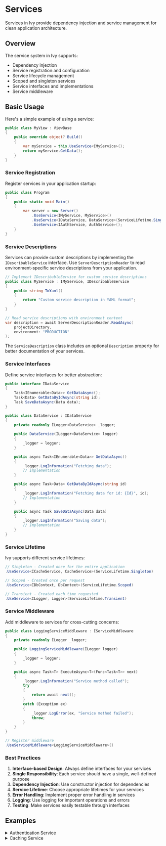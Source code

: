 # Services

<Ingress>
Services in Ivy provide dependency injection and service management for clean application architecture.
</Ingress>

## Overview

The service system in Ivy supports:

- Dependency injection
- Service registration and configuration
- Service lifecycle management
- Scoped and singleton services
- Service interfaces and implementations
- Service middleware

## Basic Usage

Here's a simple example of using a service:

```csharp
public class MyView : ViewBase
{
    public override object? Build()
    {
        var myService = this.UseService<IMyService>();
        return myService.GetData();
    }
}
```

### Service Registration

Register services in your application startup:

```csharp
public class Program
{
    public static void Main()
    {
        var server = new Server()
            .UseService<IMyService, MyService>()
            .UseService<IDataService, DataService>(ServiceLifetime.Singleton)
            .UseService<IAuthService, AuthService>();
    }
}
```

### Service Descriptions

Services can provide custom descriptions by implementing the `IDescribableService` interface. Use `ServerDescriptionReader` to read environment-specific service descriptions from your application.

```csharp
// Implement IDescribableService for custom service descriptions
public class MyService : IMyService, IDescribableService
{
    public string ToYaml()
    {
        return "Custom service description in YAML format";
    }
}

// Read service descriptions with environment context
var description = await ServerDescriptionReader.ReadAsync(
    projectDirectory,
    environment: "PRODUCTION"
);
```

The `ServiceDescription` class includes an optional `Description` property for better documentation of your services.

### Service Interfaces

Define service interfaces for better abstraction:

```csharp
public interface IDataService
{
    Task<IEnumerable<Data>> GetDataAsync();
    Task<Data> GetDataByIdAsync(string id);
    Task SaveDataAsync(Data data);
}

public class DataService : IDataService
{
    private readonly ILogger<DataService> _logger;
    
    public DataService(ILogger<DataService> logger)
    {
        _logger = logger;
    }

    public async Task<IEnumerable<Data>> GetDataAsync()
    {
        _logger.LogInformation("Fetching data");
        // Implementation
    }

    public async Task<Data> GetDataByIdAsync(string id)
    {
        _logger.LogInformation("Fetching data for id: {Id}", id);
        // Implementation
    }

    public async Task SaveDataAsync(Data data)
    {
        _logger.LogInformation("Saving data");
        // Implementation
    }
}
```

### Service Lifetime

Ivy supports different service lifetimes:

```csharp
// Singleton - Created once for the entire application
.UseService<ICacheService, CacheService>(ServiceLifetime.Singleton)

// Scoped - Created once per request
.UseService<IDbContext, DbContext>(ServiceLifetime.Scoped)

// Transient - Created each time requested
.UseService<ILogger, Logger>(ServiceLifetime.Transient)
```

### Service Middleware

Add middleware to services for cross-cutting concerns:

```csharp
public class LoggingServiceMiddleware : IServiceMiddleware
{
    private readonly ILogger _logger;

    public LoggingServiceMiddleware(ILogger logger)
    {
        _logger = logger;
    }

    public async Task<T> ExecuteAsync<T>(Func<Task<T>> next)
    {
        _logger.LogInformation("Service method called");
        try
        {
            return await next();
        }
        catch (Exception ex)
        {
            _logger.LogError(ex, "Service method failed");
            throw;
        }
    }
}

// Register middleware
.UseServiceMiddleware<LoggingServiceMiddleware>()
```

### Best Practices

1. **Interface-based Design**: Always define interfaces for your services
2. **Single Responsibility**: Each service should have a single, well-defined purpose
3. **Dependency Injection**: Use constructor injection for dependencies
4. **Service Lifetime**: Choose appropriate lifetimes for your services
5. **Error Handling**: Implement proper error handling in services
6. **Logging**: Use logging for important operations and errors
7. **Testing**: Make services easily testable through interfaces

## Examples

<Details>
<Summary>
Authentication Service
</Summary>
<Body>

```csharp
public interface IAuthService
{
    Task<bool> ValidateCredentialsAsync(string username, string password);
    Task<string> GenerateTokenAsync(User user);
    Task<User?> GetCurrentUserAsync();
}

public class AuthService : IAuthService
{
    private readonly IUserRepository _userRepository;
    private readonly ITokenService _tokenService;
    private readonly IHttpContextAccessor _httpContextAccessor;

    public AuthService(
        IUserRepository userRepository,
        ITokenService tokenService,
        IHttpContextAccessor httpContextAccessor)
    {
        _userRepository = userRepository;
        _tokenService = tokenService;
        _httpContextAccessor = httpContextAccessor;
    }

    public async Task<bool> ValidateCredentialsAsync(string username, string password)
    {
        var user = await _userRepository.GetByUsernameAsync(username);
        if (user == null) return false;
        
        return await _userRepository.ValidatePasswordAsync(user, password);
    }

    public async Task<string> GenerateTokenAsync(User user)
    {
        return await _tokenService.GenerateTokenAsync(user);
    }

    public async Task<User?> GetCurrentUserAsync()
    {
        var userId = _httpContextAccessor.HttpContext?.User?.FindFirst(ClaimTypes.NameIdentifier)?.Value;
        if (userId == null) return null;
        
        return await _userRepository.GetByIdAsync(userId);
    }
}
```

</Body>
</Details>

<Details>
<Summary>
Caching Service
</Summary>
<Body>

```csharp
public interface ICacheService
{
    Task<T?> GetAsync<T>(string key);
    Task SetAsync<T>(string key, T value, TimeSpan? expiry = null);
    Task RemoveAsync(string key);
}

public class CacheService : ICacheService
{
    private readonly IDistributedCache _cache;
    private readonly ILogger<CacheService> _logger;

    public CacheService(
        IDistributedCache cache,
        ILogger<CacheService> logger)
    {
        _cache = cache;
        _logger = logger;
    }

    public async Task<T?> GetAsync<T>(string key)
    {
        try
        {
            var data = await _cache.GetAsync(key);
            if (data == null) return default;
            
            return JsonSerializer.Deserialize<T>(data);
        }
        catch (Exception ex)
        {
            _logger.LogError(ex, "Error getting cache for key: {Key}", key);
            return default;
        }
    }

    public async Task SetAsync<T>(string key, T value, TimeSpan? expiry = null)
    {
        try
        {
            var options = new DistributedCacheEntryOptions
            {
                AbsoluteExpirationRelativeToNow = expiry
            };
            
            var data = JsonSerializer.SerializeToUtf8Bytes(value);
            await _cache.SetAsync(key, data, options);
        }
        catch (Exception ex)
        {
            _logger.LogError(ex, "Error setting cache for key: {Key}", key);
        }
    }

    public async Task RemoveAsync(string key)
    {
        try
        {
            await _cache.RemoveAsync(key);
        }
        catch (Exception ex)
        {
            _logger.LogError(ex, "Error removing cache for key: {Key}", key);
        }
    }
}
```

</Body>
</Details>
